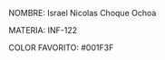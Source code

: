 NOMBRE: Israel Nicolas Choque Ochoa

MATERIA: INF-122

COLOR FAVORITO: #001F3F <!--  azulmarino -->
